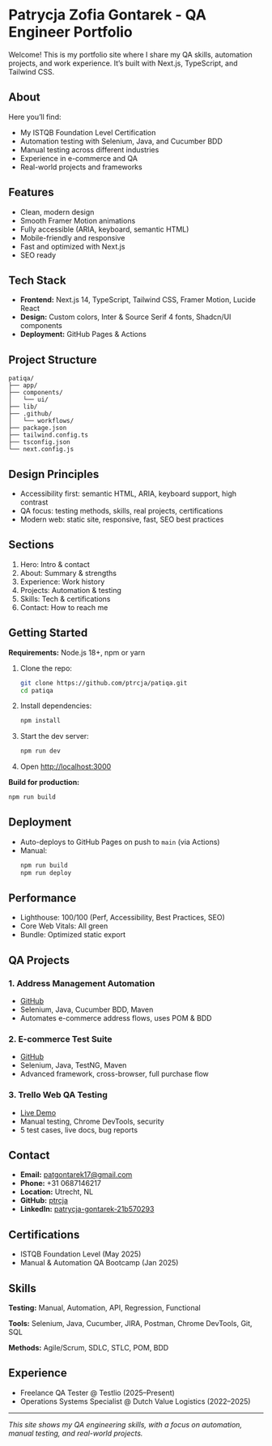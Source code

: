 # Patrycja Zofia Gontarek - QA Engineer Portfolio

Welcome! This is my portfolio site where I share my QA skills, automation projects, and work experience. It’s built with Next.js, TypeScript, and Tailwind CSS.

## About

Here you’ll find:
- My ISTQB Foundation Level Certification
- Automation testing with Selenium, Java, and Cucumber BDD
- Manual testing across different industries
- Experience in e-commerce and QA
- Real-world projects and frameworks

## Features

- Clean, modern design
- Smooth Framer Motion animations
- Fully accessible (ARIA, keyboard, semantic HTML)
- Mobile-friendly and responsive
- Fast and optimized with Next.js
- SEO ready

## Tech Stack

- **Frontend:** Next.js 14, TypeScript, Tailwind CSS, Framer Motion, Lucide React
- **Design:** Custom colors, Inter & Source Serif 4 fonts, Shadcn/UI components
- **Deployment:** GitHub Pages & Actions

## Project Structure

```
patiqa/
├── app/
├── components/
│   └── ui/
├── lib/
├── .github/
│   └── workflows/
├── package.json
├── tailwind.config.ts
├── tsconfig.json
└── next.config.js
```

## Design Principles

- Accessibility first: semantic HTML, ARIA, keyboard support, high contrast
- QA focus: testing methods, skills, real projects, certifications
- Modern web: static site, responsive, fast, SEO best practices

## Sections

1. Hero: Intro & contact
2. About: Summary & strengths
3. Experience: Work history
4. Projects: Automation & testing
5. Skills: Tech & certifications
6. Contact: How to reach me

## Getting Started

**Requirements:** Node.js 18+, npm or yarn

1. Clone the repo:
   ```bash
   git clone https://github.com/ptrcja/patiqa.git
   cd patiqa
   ```
2. Install dependencies:
   ```bash
   npm install
   ```
3. Start the dev server:
   ```bash
   npm run dev
   ```
4. Open [http://localhost:3000](http://localhost:3000)

**Build for production:**
```bash
npm run build
```

## Deployment

- Auto-deploys to GitHub Pages on push to `main` (via Actions)
- Manual:
  ```bash
  npm run build
  npm run deploy
  ```

## Performance

- Lighthouse: 100/100 (Perf, Accessibility, Best Practices, SEO)
- Core Web Vitals: All green
- Bundle: Optimized static export

## QA Projects

### 1. Address Management Automation
- [GitHub](https://github.com/ptrcja/1.-Workshop-task-SeleniumWebdriver-Cucumber)
- Selenium, Java, Cucumber BDD, Maven
- Automates e-commerce address flows, uses POM & BDD

### 2. E-commerce Test Suite
- [GitHub](https://github.com/ptrcja/2.-WorkshopTask)
- Selenium, Java, TestNG, Maven
- Advanced framework, cross-browser, full purchase flow

### 3. Trello Web QA Testing
- [Live Demo](https://ptrcja.github.io/Trello-Testing-Project/)
- Manual testing, Chrome DevTools, security
- 5 test cases, live docs, bug reports

## Contact

- **Email:** patgontarek17@gmail.com
- **Phone:** +31 0687146217
- **Location:** Utrecht, NL
- **GitHub:** [ptrcja](https://github.com/ptrcja)
- **LinkedIn:** [patrycja-gontarek-21b570293](https://www.linkedin.com/in/patrycja-gontarek-21b570293/)

## Certifications

- ISTQB Foundation Level (May 2025)
- Manual & Automation QA Bootcamp (Jan 2025)

## Skills

**Testing:** Manual, Automation, API, Regression, Functional

**Tools:** Selenium, Java, Cucumber, JIRA, Postman, Chrome DevTools, Git, SQL

**Methods:** Agile/Scrum, SDLC, STLC, POM, BDD

## Experience

- Freelance QA Tester @ Testlio (2025–Present)
- Operations Systems Specialist @ Dutch Value Logistics (2022–2025)

---

*This site shows my QA engineering skills, with a focus on automation, manual testing, and real-world projects.* 